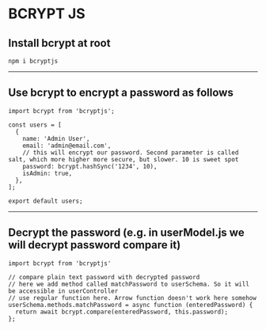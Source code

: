 # BCRYPT JS

## Install bcrypt at root
`npm i bcryptjs`

---

## Use bcrypt to encrypt a password as follows
```
import bcrypt from 'bcryptjs';

const users = [
  {
    name: 'Admin User',
    email: 'admin@email.com',
    // this will encrypt our password. Second parameter is called salt, which more higher more secure, but slower. 10 is sweet spot
    password: bcrypt.hashSync('1234', 10),
    isAdmin: true,
  },
];

export default users;
```

---

## Decrypt the password (e.g. in userModel.js we will decrypt password compare it)
```
import bcrypt from 'bcryptjs'

// compare plain text password with decrypted password
// here we add method called matchPassword to userSchema. So it will be accessible in userController
// use regular function here. Arrow function doesn't work here somehow
userSchema.methods.matchPassword = async function (enteredPassword) {
  return await bcrypt.compare(enteredPassword, this.password);
};
```
